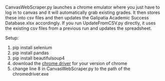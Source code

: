 CanvasWebScraper.py launches a chrome emulator where you just have to log in to canvas and it will automatically grab existing grades. It then stores these into csv files and then updates the Galipatia Academic Success Database.xlsx accordingly. If you run UpdateFromCSV.py directly, it uses the existing csv files from a previous run and updates the spreadsheet.

Setup:
1. pip install selenium
2. pip install pandas
3. pip install beautifulsoup4
4. download the [chrome driver](https://chromedriver.chromium.org/downloads) for your version of chrome
5. change line 8 in CanvasWebScraper.py to the path of the chromedriver.exe

